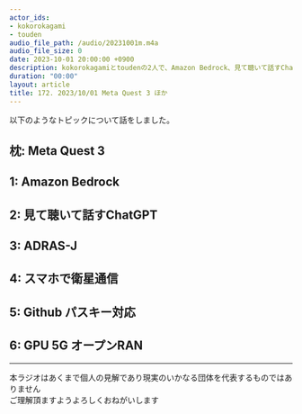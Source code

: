 ```yaml
---
actor_ids:
- kokorokagami
- touden
audio_file_path: /audio/20231001m.m4a
audio_file_size: 0
date: 2023-10-01 20:00:00 +0900
description: kokorokagamiとtoudenの2人で、Amazon Bedrock、見て聴いて話すChatGPT など について話しました。
duration: "00:00"
layout: article
title: 172. 2023/10/01 Meta Quest 3 ほか
---
```


以下のようなトピックについて話をしました。


## 枕: Meta Quest 3

## 1: Amazon Bedrock

## 2: 見て聴いて話すChatGPT

## 3: ADRAS-J

## 4: スマホで衛星通信

## 5: Github パスキー対応

## 6: GPU 5G オープンRAN

___

本ラジオはあくまで個人の見解であり現実のいかなる団体を代表するものではありません  
ご理解頂ますようよろしくおねがいします  
